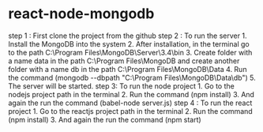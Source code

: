 # react-node-mongodb

step 1 : First clone the project from the github
step 2 : To run the server 
            1. Install the MongoDB into the system 
            2. After installation, in the terminal go to the path  C:\Program Files\MongoDB\Server\3.4\bin 
            3. Create folder with a name data in the path C:\Program Files\MongoDB and create another folder with a name db in the path C:\Program Files\MongoDB\Data
            4. Run the command (mongodb --dbpath "C:\Program Files\MongoDB\Data\db") 
            5. The server will be started.
step 3: To run the node project 
            1. Go to the nodejs project path in the terminal
            2. Run the command (npm install)
            3. And again the run the command (babel-node server.js)
step 4 : To run the react project
            1. Go to the reactjs project path in the terminal
            2. Run the command (npm install)
            3. And again the run the command (npm start)
   
